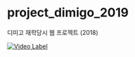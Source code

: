 # project_dimigo_2019
디미고 재학당시 웹 프로젝트 (2018)


[![Video Label](http://img.youtube.com/vi/qhhhR8DrmBk/1.jpg)](https://youtu.be/qhhhR8DrmBk)

